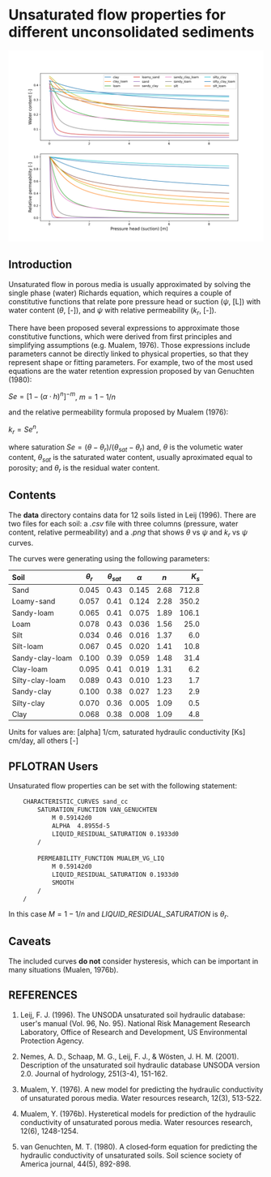 Unsaturated flow properties for different unconsolidated sediments
==================================================================

![Alt text](all_soils.png?raw=true "Unsaturate flow curves") 


Introduction
------------

Unsaturated flow in porous media is usually approximated by solving the single phase (water) 
Richards equation, which requires a couple of constitutive functions that
relate pore pressure head or suction ($\psi$, [L]) with water content ($\theta$, [-]), 
and $\psi$ with relative permeability ($k_r$, [-]).

There have been proposed several expressions to approximate those constitutive functions,
which were derived from first principles and simplifying assumptions (e.g. Mualem, 1976). 
Those expressions include parameters cannot be directly linked to physical properties, so 
that they represent shape or fitting parameters. For example, two of the most used equations
are the water retention expression proposed by van Genuchten (1980): 

$Se = [1 - (\alpha \cdot h)^n]^{-m}$, $m = 1 - 1 / n$

and the relative permeability formula proposed by Mualem (1976):

$k_r = Se^n$,

where saturation $Se = (\theta - \theta_r) / (\theta_{sat} - \theta_r)$ and, $\theta$ is the volumetic water content, $\theta_{sat}$ is the saturated water content, usually aproximated equal to porosity; and $\theta_r$ is the residual water content.


Contents
--------

The **data** directory contains data for 12 soils listed in Leij (1996). 
There are two files for each soil: 
a *.csv* file with three columns (pressure, water content, relative permeability) 
and a *.png* that shows $\theta$ vs $\psi$ and $k_r$ vs $\psi$ curves.

The curves were generating using the following parameters:


| Soil            | $\theta_r$  | $\theta_{sat}$  | $\alpha$  | $n$   |$K_s$
| :---            |  :---:      | :---:           | :---:     | :---: | ---:
| Sand            | 0.045       | 0.43            | 0.145     | 2.68  | 712.8
| Loamy-sand      | 0.057       | 0.41            | 0.124     | 2.28  | 350.2
| Sandy-loam      | 0.065       | 0.41            | 0.075     | 1.89  | 106.1
| Loam            | 0.078       | 0.43            | 0.036     | 1.56  | 25.0
| Silt            | 0.034       | 0.46            | 0.016     | 1.37  | 6.0
| Silt-loam       | 0.067       | 0.45            | 0.020     | 1.41  | 10.8
| Sandy-clay-loam | 0.100       | 0.39            | 0.059     | 1.48  | 31.4
| Clay-loam       | 0.095       | 0.41            | 0.019     | 1.31  | 6.2
| Silty-clay-loam | 0.089       | 0.43            | 0.010     | 1.23  | 1.7
| Sandy-clay      | 0.100       | 0.38            | 0.027     | 1.23  | 2.9
| Silty-clay      | 0.070       | 0.36            | 0.005     | 1.09  | 0.5
| Clay            | 0.068       | 0.38            | 0.008     | 1.09  | 4.8

Units for values are: [alpha] 1/cm, saturated hydraulic conductivity [Ks] cm/day, all others [-]


PFLOTRAN Users
--------------

Unsaturated flow properties can be set with the following statement:

```
    CHARACTERISTIC_CURVES sand_cc
        SATURATION_FUNCTION VAN_GENUCHTEN
            M 0.59142d0
            ALPHA  4.8955d-5
            LIQUID_RESIDUAL_SATURATION 0.1933d0
        /

        PERMEABILITY_FUNCTION MUALEM_VG_LIQ
            M 0.59142d0
            LIQUID_RESIDUAL_SATURATION 0.1933d0
            SMOOTH
        /
    /
```

In this case $M = 1-1/n$ and *LIQUID_RESIDUAL_SATURATION* is $\theta_r$.


Caveats
----------

The included curves **do not** consider hysteresis, which can be important in many situations
(Mualen, 1976b).


REFERENCES
---------- 

1. Leij, F. J. (1996). The UNSODA unsaturated soil hydraulic database: user's manual (Vol. 96, No. 95). National Risk Management Research Laboratory, Office of Research and Development, US Environmental Protection Agency.

2. Nemes, A. D., Schaap, M. G., Leij, F. J., & Wösten, J. H. M. (2001). Description of the unsaturated soil hydraulic database UNSODA version 2.0. Journal of hydrology, 251(3-4), 151-162.

3. Mualem, Y. (1976). A new model for predicting the hydraulic conductivity of unsaturated porous media. Water resources research, 12(3), 513-522.

4. Mualem, Y. (1976b). Hysteretical models for prediction of the hydraulic conductivity of unsaturated porous media. Water resources research, 12(6), 1248-1254.

5. van Genuchten, M. T. (1980). A closed‐form equation for predicting the hydraulic conductivity of unsaturated soils. Soil science society of America journal, 44(5), 892-898.
